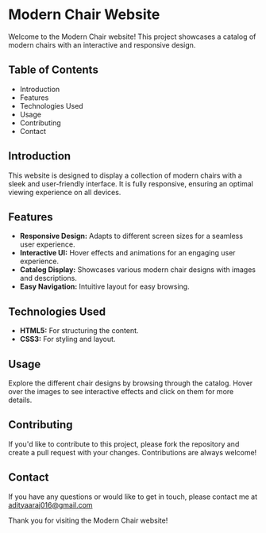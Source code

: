 # Modern Chair Website

Welcome to the Modern Chair website! This project showcases a catalog of modern chairs with an interactive and responsive design.

## Table of Contents
- Introduction
- Features
- Technologies Used
- Usage
- Contributing
- Contact

## Introduction
This website is designed to display a collection of modern chairs with a sleek and user-friendly interface. It is fully responsive, ensuring an optimal viewing experience on all devices.

## Features
- **Responsive Design:** Adapts to different screen sizes for a seamless user experience.
- **Interactive UI:** Hover effects and animations for an engaging user experience.
- **Catalog Display:** Showcases various modern chair designs with images and descriptions.
- **Easy Navigation:** Intuitive layout for easy browsing.

## Technologies Used
- **HTML5:** For structuring the content.
- **CSS3:** For styling and layout.


## Usage
Explore the different chair designs by browsing through the catalog. Hover over the images to see interactive effects and click on them for more details.

## Contributing
If you'd like to contribute to this project, please fork the repository and create a pull request with your changes. Contributions are always welcome!


## Contact
If you have any questions or would like to get in touch, please contact me at adityaaraj016@gmail.com

Thank you for visiting the Modern Chair website!
